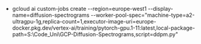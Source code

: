 - gcloud ai custom-jobs create --region=europe-west1 --display-name=diffusion-spectrograms --worker-pool-spec="machine-type=a2-ultragpu-1g,replica-count=1,executor-image-uri=europe-docker.pkg.dev/vertex-ai/training/pytorch-gpu.1-11:latest,local-package-path=S:\Code\_Uni\GCP-Diffusion-Spectrograms,script=ddpm.py"